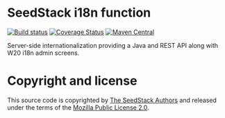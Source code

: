 # SeedStack i18n function 
[![Build status](https://travis-ci.org/seedstack/i18n-addon.svg?branch=master)](https://travis-ci.org/seedstack/i18n-addon) [![Coverage Status](https://coveralls.io/repos/seedstack/i18n-addon/badge.svg?branch=master)](https://coveralls.io/r/seedstack/i18n-addon?branch=master) [![Maven Central](https://maven-badges.herokuapp.com/maven-central/org.seedstack.addons.i18n/i18n-addon/badge.svg?style=flat)](https://maven-badges.herokuapp.com/maven-central/org.seedstack.addons.i18n/i18n-addon)

Server-side internationalization providing a Java and REST API along with W20 i18n admin screens.  

# Copyright and license

This source code is copyrighted by [The SeedStack Authors](https://github.com/seedstack/seedstack/blob/master/AUTHORS) and
released under the terms of the [Mozilla Public License 2.0](https://www.mozilla.org/MPL/2.0/). 
